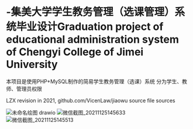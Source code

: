 # -集美大学学生教务管理（选课管理）系统毕业设计Graduation project of educational administration system of Chengyi College of Jimei University 
本项目是使用PHP+MySQL制作的简易学生教务管理（选课）系统
分为学生、教师、管理员权限

LZX revision in 2021, github.com/VicenLaw/jiaowu source file sources

![未命名绘图 drawio](https://user-images.githubusercontent.com/52245032/143403376-395531d1-7678-49db-895f-af1d264e5e52.png)
![微信截图_20211125145633](https://user-images.githubusercontent.com/52245032/143403494-dec002a1-f728-44ef-9781-ad94bdf3b493.png)
![微信截图_20211125145513](https://user-images.githubusercontent.com/52245032/143403536-ce3d3d10-a68c-4f15-bc7a-fc228eb19119.jpg)
